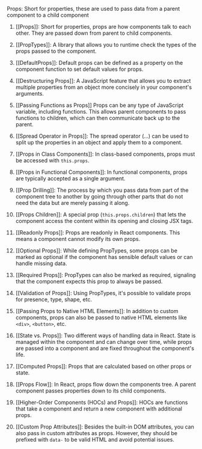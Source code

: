 Props: Short for properties, these are used to pass data from a parent component to a child component

1. [[Props]]: Short for properties, props are how components talk to each other. They are passed down from parent to child components.

2. [[PropTypes]]: A library that allows you to runtime check the types of the props passed to the component.

3. [[DefaultProps]]: Default props can be defined as a property on the component function to set default values for props.

4. [[Destructuring Props]]: A JavaScript feature that allows you to extract multiple properties from an object more concisely in your component's arguments.

5. [[Passing Functions as Props]] Props can be any type of JavaScript variable, including functions. This allows parent components to pass functions to children, which can then communicate back up to the parent.

6. [[Spread Operator in Props]]: The spread operator (...) can be used to split up the properties in an object and apply them to a component.

7. [[Props in Class Components]]: In class-based components, props must be accessed with `this.props`.

8. [[Props in Functional Components]]: In functional components, props are typically accepted as a single argument.

9. [[Prop Drilling]]: The process by which you pass data from part of the component tree to another by going through other parts that do not need the data but are merely passing it along.

10. [[Props Children]]: A special prop (`this.props.children`) that lets the component access the content within its opening and closing JSX tags.

11. [[Readonly Props]]: Props are readonly in React components. This means a component cannot modify its own props.

12. [[Optional Props]]: While defining PropTypes, some props can be marked as optional if the component has sensible default values or can handle missing data.

13. [[Required Props]]: PropTypes can also be marked as required, signaling that the component expects this prop to always be passed.

14. [[Validation of Props]]: Using PropTypes, it's possible to validate props for presence, type, shape, etc.

15. [[Passing Props to Native HTML Elements]]: In addition to custom components, props can also be passed to native HTML elements like `<div>`, `<button>`, etc.

16. [[State vs. Props]]: Two different ways of handling data in React. State is managed within the component and can change over time, while props are passed into a component and are fixed throughout the component's life.

17. [[Computed Props]]: Props that are calculated based on other props or state.

18. [[Props Flow]]: In React, props flow down the components tree. A parent component passes properties down to its child components.

19. [[Higher-Order Components (HOCs) and Props]]: HOCs are functions that take a component and return a new component with additional props.

20. [[Custom Prop Attributes]]: Besides the built-in DOM attributes, you can also pass in custom attributes as props. However, they should be prefixed with `data-` to be valid HTML and avoid potential issues.
